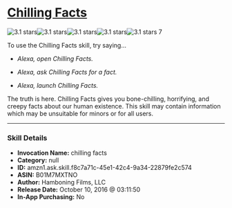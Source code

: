 # [Chilling Facts](http://alexa.amazon.com/#skills/amzn1.ask.skill.f8c7a71c-45e1-42c4-9a34-22879fe2c574)
![3.1 stars](../../images/ic_star_black_18dp_1x.png)![3.1 stars](../../images/ic_star_black_18dp_1x.png)![3.1 stars](../../images/ic_star_black_18dp_1x.png)![3.1 stars](../../images/ic_star_half_black_18dp_1x.png)![3.1 stars](../../images/ic_star_border_black_18dp_1x.png) 7

To use the Chilling Facts skill, try saying...

* *Alexa, open Chilling Facts.*

* *Alexa, ask Chilling Facts for a fact.*

* *Alexa, launch Chilling Facts.*

The truth is here.  Chilling Facts gives you bone-chilling, horrifying, and creepy facts about our human existence.  This skill may contain information which may be unsuitable for minors or for all users.

***

### Skill Details

* **Invocation Name:** chilling facts
* **Category:** null
* **ID:** amzn1.ask.skill.f8c7a71c-45e1-42c4-9a34-22879fe2c574
* **ASIN:** B01M7MXTNO
* **Author:** Hamboning Films, LLC
* **Release Date:** October 10, 2016 @ 03:11:50
* **In-App Purchasing:** No
